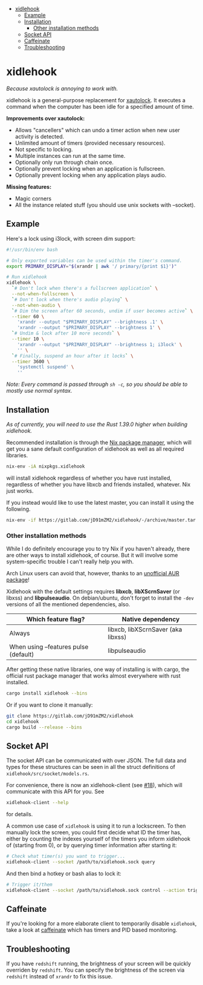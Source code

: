 -   [xidlehook](#xidlehook)
    -   [Example](#example)
    -   [Installation](#installation)
        -   [Other installation methods](#other-installation-methods)
    -   [Socket API](#socket-api)
    -   [Caffeinate](#caffeinate)
    -   [Troubleshooting](#troubleshooting)

# xidlehook

*Because xautolock is annoying to work with.*

xidlehook is a general-purpose replacement for
[xautolock](https://linux.die.net/man/1/xautolock). It executes a
command when the computer has been idle for a specified amount of time.

**Improvements over xautolock:**

-   Allows "cancellers" which can undo a timer action when new user
    activity is detected.
-   Unlimited amount of timers (provided necessary resources).
-   Not specific to locking.
-   Multiple instances can run at the same time.
-   Optionally only run through chain once.
-   Optionally prevent locking when an application is fullscreen.
-   Optionally prevent locking when any application plays audio.

**Missing features:**

-   Magic corners
-   All the instance related stuff (you should use unix sockets with
    –socket).

## Example

Here's a lock using i3lock, with screen dim support:

``` bash
#!/usr/bin/env bash

# Only exported variables can be used within the timer's command.
export PRIMARY_DISPLAY="$(xrandr | awk '/ primary/{print $1}')"

# Run xidlehook
xidlehook \
  `# Don't lock when there's a fullscreen application` \
  --not-when-fullscreen \
  `# Don't lock when there's audio playing` \
  --not-when-audio \
  `# Dim the screen after 60 seconds, undim if user becomes active` \
  --timer 60 \
    'xrandr --output "$PRIMARY_DISPLAY" --brightness .1' \
    'xrandr --output "$PRIMARY_DISPLAY" --brightness 1' \
  `# Undim & lock after 10 more seconds` \
  --timer 10 \
    'xrandr --output "$PRIMARY_DISPLAY" --brightness 1; i3lock' \
    '' \
  `# Finally, suspend an hour after it locks` \
  --timer 3600 \
    'systemctl suspend' \
    ''
```

*Note: Every command is passed through `sh -c`, so you should be able to
mostly use normal syntax.*

## Installation

*As of currently, you will need to use the Rust 1.39.0 higher when
building xidlehook.*

Recommended installation is through the [Nix package
manager](https://nixos.org/nix/), which will get you a sane default
configuration of xidlehook as well as all required libraries.

``` bash
nix-env -iA nixpkgs.xidlehook
```

will install xidlehook regardless of whether you have rust installed,
regardless of whether you have libxcb and friends installed, whatever.
Nix just works.

If you instead would like to use the latest master, you can install it
using the following.

``` bash
nix-env -if https://gitlab.com/jD91mZM2/xidlehook/-/archive/master.tar.gz
```

### Other installation methods

While I do definitely encourage you to try Nix if you haven't already,
there are other ways to install xidlehook, of course. But it will
involve some system-specific trouble I can't really help you with.

Arch Linux users can avoid that, however, thanks to an [unofficial AUR
package](https://aur.archlinux.org/packages/xidlehook/)!

Xidlehook with the default settings requires **libxcb**,
**libXScrnSaver** (or libxss) and **libpulseaudio**. On debian/ubuntu,
don't forget to install the `-dev` versions of all the mentioned
dependencies, also.

| Which feature flag?                  | Native dependency                  |
|--------------------------------------|------------------------------------|
| Always                               | libxcb, libXScrnSaver (aka libxss) |
| When using –features pulse (default) | libpulseaudio                      |

After getting these native libraries, one way of installing is with
cargo, the official rust package manager that works almost everywhere
with rust installed.

``` bash
cargo install xidlehook --bins
```

Or if you want to clone it manually:

``` bash
git clone https://gitlab.com/jD91mZM2/xidlehook
cd xidlehook
cargo build --release --bins
```

## Socket API

The socket API can be communicated with over JSON. The full data and
types for these structures can be seen in all the struct definitions of
`xidlehook/src/socket/models.rs`.

For convenience, there is now an xidlehook-client (see
[\#18](https://github.com/jD91mZM2/xidlehook/pull/18)), which will
communicate with this API for you. See

``` bash
xidlehook-client --help
```

for details.

A common use case of `xidlehook` is using it to run a lockscreen. To
then manually lock the screen, you could first decide what ID the timer
has, either by counting the indexes yourself of the timers you inform
xidlehook of (starting from 0), or by querying timer information after
starting it:

``` bash
# Check what timer(s) you want to trigger...
xidlehook-client --socket /path/to/xidlehook.sock query
```

And then bind a hotkey or bash alias to lock it:

``` bash
# Trigger it/them
xidlehook-client --socket /path/to/xidlehook.sock control --action trigger --timer <my timer id>
```

## Caffeinate

If you're looking for a more elaborate client to temporarily disable
`xidlehook`, take a look at
[caffeinate](https://github.com/rschmukler/caffeinate) which has timers
and PID based monitoring.

## Troubleshooting

If you have `redshift` running, the brightness of your screen will be
quickly overriden by `redshift`. You can specify the brightness of the
screen via `redshift` instead of `xrandr` to fix this issue.
